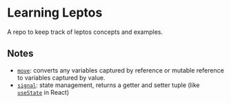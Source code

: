 # Learning Leptos

A repo to keep track of leptos concepts and examples.

## Notes
- [`move`](https://doc.rust-lang.org/std/keyword.move.html): converts any variables captured by reference or mutable reference to variables captured by value.
- [`signal`](https://docs.rs/leptos/latest/leptos/reactive/signal/fn.signal.html): state management, returns a getter and setter tuple (like [`useState`](https://react.dev/reference/react/useState) in React)
